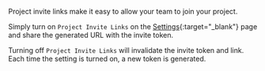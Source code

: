 Project invite links make it easy to allow your team to join your project.

Simply turn on `Project Invite Links` on the [Settings](https://glean.io/app/p/settings){:target="\_blank"} page and share the generated URL with the invite token.

Turning off `Project Invite Links` will invalidate the invite token and link. Each time the setting is turned on, a new token is generated.
